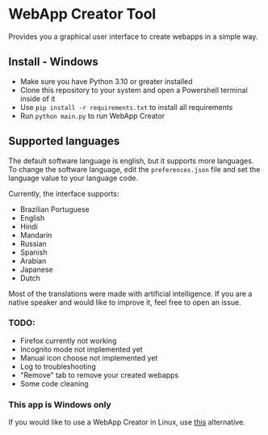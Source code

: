 ﻿# WebApp Creator Tool
Provides you a graphical user interface to create webapps in a simple way.

## Install - Windows
- Make sure you have Python 3.10 or greater installed
- Clone this repository to your system and open a Powershell terminal inside of it
- Use `pip install -r requirements.txt` to install all requirements
- Run `python main.py` to run WebApp Creator

## Supported languages
The default software language is english, but it supports more languages. To change the software language, edit the `preferences.json` file and set the language value to your language code.

Currently, the interface supports:
- Brazilian Portuguese
- English
- Hindi
- Mandarin
- Russian
- Spanish
- Arabian
- Japanese
- Dutch

Most of the translations were made with artificial intelligence. If you are a native speaker and would like to improve it, feel free to open an issue.


### TODO:
- Firefox currently not working
- Incognito mode not implemented yet
- Manual icon choose not implemented yet
- Log to troubleshooting
- "Remove" tab to remove your created webapps
- Some code cleaning

### This app is Windows only
If you would like to use a WebApp Creator in Linux, use [this](https://github.com/linuxmint/webapp-manager) alternative.
